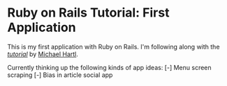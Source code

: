 # Ruby on Rails Tutorial: First Application

This is my first application with Ruby on Rails. I'm following along with the [*tutorial*](http://ruby.railstutorial.org/ruby-on-rails-tutorial-book) by [Michael Hartl](http://michaelhartl.com/).

Currently thinking up the following kinds of app ideas:
[-] Menu screen scraping
[-] Bias in article social app
